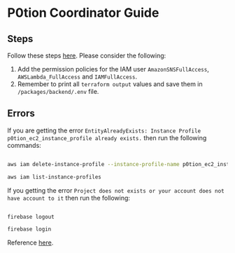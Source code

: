 # P0tion Coordinator Guide

## Steps

Follow these steps [here](https://hackmd.io/@ctrlc03/HysyJzPgn). Please consider the following:

1. Add the permission policies for the IAM user `AmazonSNSFullAccess`, `AWSLambda_FullAccess` and `IAMFullAccess`.
2. Remember to print all `terraform output` values and save them in `/packages/backend/.env` file.

## Errors

If you are getting the error `EntityAlreadyExists: Instance Profile p0tion_ec2_instance_profile already exists.` then run the following commands:

```bash

aws iam delete-instance-profile --instance-profile-name p0tion_ec2_instance_profile

aws iam list-instance-profiles

```

If you getting the error `Project does not exists or your account does not have account to it` then run the following:

```bash

firebase logout

firebase login

```

Reference [here](https://github.com/hashicorp/terraform/issues/3749).

